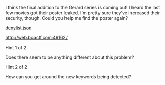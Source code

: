 I think the final addition to the Gerard series is coming out! I heard the last few movies got their poster leaked. I'm pretty sure they've increased their security, though. Could you help me find the poster again?

[denylist.json](https://objects.bcactf.com/bcactf2/movie-login-3/denylist.json)

http://web.bcactf.com:49162/

Hint 1 of 2

Does there seem to be anything different about this problem?

Hint 2 of 2

How can you get around the new keywords being detected?